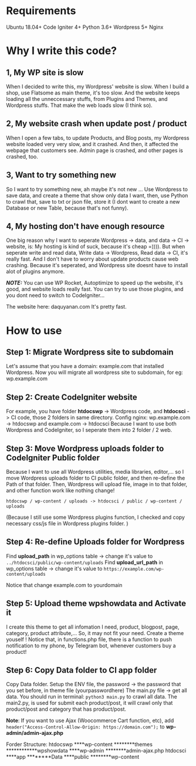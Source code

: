 # Requirements
Ubuntu 18.04+
Code Igniter 4+
Python 3.6+
Wordpress 5+
Nginx
# Why I write this code?
## 1, My WP site is slow
When I decided to write this, my Wordpress' website is slow. When I build a shop, use Flatsome as main theme, it's too slow. And the website keeps loading all the unneccessary stuffs, from Plugins and Themes, and Wordpress stuffs. That make the web loads slow (I think so).

## 2, My website crash when update post / product

When I open a few tabs, to update Products, and Blog posts, my Wordpress website loaded very very slow, and it crashed. And then, it affected the webpage that customers see. Admin page is crashed, and other pages is crashed, too.

## 3, Want to try something new

So I want to try something new, ah maybe it's not new ... Use Wordpress to save data, and create a theme that show only data I want, then, use Python to crawl that, save to txt or json file, store it (I dont want to create a new Database or new Table, because that's not funny). 

## 4, My hosting don't have enough resource

One big reason why I want to seperate Wordpress -> data, and data -> CI -> website, is: My hosting is kind of suck, because it's cheap =)))). But when seperate write and read data, Write data -> Wordpress, Read data -> CI, it's really fast. And I don't have to worry about update products cause web crashing. Because it's seperated, and Wordpress site doesnt have to install alot of plugins anymore.

***NOTE:*** You can use WP Rocket, Autoptimize to speed up the website, it's good, and website loads really fast. You can try to use those plugins, and you dont need to switch to CodeIgniter... 

The website here: daquyanan.com
It's pretty fast.
# How to use
## Step 1: Migrate Wordpress site to subdomain
Let's assume that you have a domain: example.com that installed Wordpress.
Now you will migrate all wordpress site to subdomain, for eg: wp.example.com
## Step 2: Create CodeIgniter website
For example, you have folder **htdocswp** -> Wordpress code, and **htdocsci** -> CI code, those 2 folders in same directory.
Config nginx: wp.example.com -> htdocswp and example.com -> htdocsci
Because I want to use both Wordpress and CodeIgniter, so I seperate them into 2 folder / 2 web.

## Step 3: Move Wordpress uploads folder to CodeIgniter Public folder
Because I want to use all Wordpress utilities, media libraries, editor,... so I move Wordpress uploads folder to CI public folder, and then re-define the Path of that folder. Then, Wordpress will upload file, image in to that folder, and other function work like nothing change!

`htdocswp / wp-content / uploads -> htdocsci / public / wp-content / uploads`

(Because I still use some Wordpress plugins function, I checked and copy necessary css/js file in Wordpress plugins folder. )

## Step 4: Re-define Uploads folder for Wordpress

Find **upload_path** in wp_options table -> change it's value to `../htdocsci/public/wp-content/uploads`
Find **upload_url_path** in wp_options table -> change it's value to
`https://example.com/wp-content/uploads`

Notice that change example.com to yourdomain
 
## Step 5: Upload theme wpshowdata and Activate it
 
 I create this theme to get all infomation I need, product, blogpost, page, category, product attribute,... So, it may not fit your need. Create a theme youself !
Notice that, in functions.php file, there is a function to push notification to my phone, by Telegram bot, whenever customers buy a product!

## Step 6: Copy Data folder to CI app folder

Copy Data folder. 
Setup the ENV file, the password -> the password that you set before, in theme file (yourpasswordhere)
The main.py file -> get all data. You should run in terminal: `python3 main.py` to crawl all data. The main2.py, is used for submit each product/post, it will crawl only that product/post and category that has product/post.


**Note**: If you want to use Ajax (Woocommerce Cart function, etc), add 
`header("Access-Control-Allow-Origin: https://domain.com");`
to **wp-admin/admin-ajax.php**

Forder Structure:
htdocswp
****wp-content
********themes
************wpshowdata
****wp-admin
********admin-ajax.php
htdocsci
****app
********Data
****public
********wp-content



